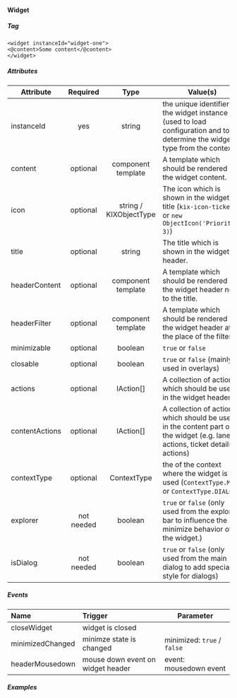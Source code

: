 #### Widget

##### Tag
`<widget instanceId="widget-one">`  
    `<@content>Some content</@content>`  
`</widget>`

##### Attributes

| Attribute      |  Required  |          Type          | Value(s)                                                                                                                    | Default |
| -------------- | :--------: | :--------------------: | --------------------------------------------------------------------------------------------------------------------------- | :-----: |
| instanceId     |    yes     |         string         | the unique identifier of the widget instance (used to load configuration and to determine the widget type from the context) |
| content        |  optional  |   component template   | A template which should be rendered in the widget content.                                                                  |
| icon           |  optional  | string / KIXObjectType | The icon which is shown in the widget title (`kix-icon-ticket` or `new ObjectIcon('Priority', 3)`)                          |
| title          |  optional  |         string         | The title which is shown in the widget header.                                                                              |
| headerContent  |  optional  |   component template   | A template which should be rendered in the widget header next to the title.                                                 |
| headerFilter   |  optional  |   component template   | A template which should be rendered in the widget header at the place of the filter.                                        |
| minimizable    |  optional  |        boolean         | `true` or `false`                                                                                                           | `true`  |
| closable       |  optional  |        boolean         | `true` or `false` (mainly used in overlays)                                                                                 | `true`  |
| actions        |  optional  |       IAction[]        | A collection of actions which should be used in the widget header.                                                          |
| contentActions |  optional  |       IAction[]        | A collection of actions which should be used in the content part of the widget (e.g. lane actions, ticket details actions)  |
| contextType    |  optional  |      ContextType       | the of the context where the widget is used (`ContextType.MAIN` or `ContextType.DIALOG`)                                    |
| explorer       | not needed |        boolean         | `true` or `false` (only used from the explorer bar to influence the minimize behavior of the widget.)                       | `false` |
| isDialog       | not needed |        boolean         | `true` or `false` (only used from the main dialog to add special style for dialogs)                                         | `false` |

##### Events

| Name             | Trigger                           | Parameter                   |
| :--------------- | :-------------------------------- | --------------------------- |
| closeWidget      | widget is closed                  |                             |
| minimizedChanged | minimze state is changed          | minimized: `true` / `false` |
| headerMousedown  | mouse down event on widget header | event: mousedown event      |

##### Examples
